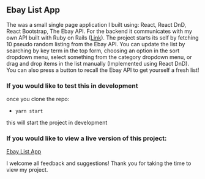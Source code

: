 ## Ebay List App

The was a small single page application I built using: React, React DnD, React Bootstrap, The Ebay API. For the backend it communicates with my own API built with Ruby on Rails ([Link](https://github.com/DylPickle96/Ebay-List-App-Backend)). The project starts its self by fetching 10 pseudo random listing from the Ebay API. You can update the list by searching by key term in the top form, choosing an option in the sort dropdown menu, select something from the category dropdown menu, or drag and drop items in the list manually (Implemented using React DnD). You can also press a button to recall the Ebay API to get yourself a fresh list!

### If you would like to test this in development

once you clone the repo:

* ```yarn start```

this will start the project in development

### If you would like to view a live version of this project:

[Ebay List App](https://ebay-list-app.herokuapp.com/)

I welcome all feedback and suggestions! Thank you for taking the time to view my project.
